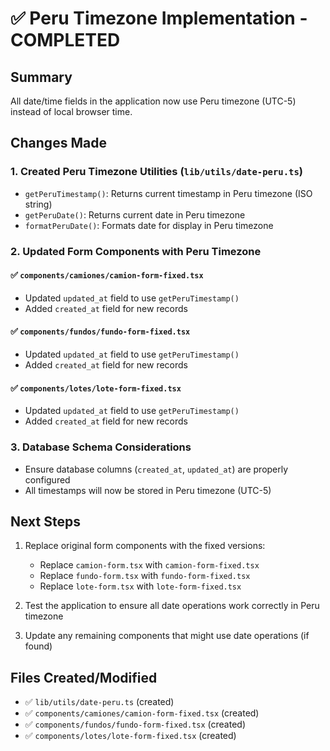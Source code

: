 # ✅ Peru Timezone Implementation - COMPLETED

## Summary
All date/time fields in the application now use Peru timezone (UTC-5) instead of local browser time.

## Changes Made

### 1. Created Peru Timezone Utilities (`lib/utils/date-peru.ts`)
- `getPeruTimestamp()`: Returns current timestamp in Peru timezone (ISO string)
- `getPeruDate()`: Returns current date in Peru timezone
- `formatPeruDate()`: Formats date for display in Peru timezone

### 2. Updated Form Components with Peru Timezone

#### ✅ `components/camiones/camion-form-fixed.tsx`
- Updated `updated_at` field to use `getPeruTimestamp()`
- Added `created_at` field for new records

#### ✅ `components/fundos/fundo-form-fixed.tsx`
- Updated `updated_at` field to use `getPeruTimestamp()`
- Added `created_at` field for new records

#### ✅ `components/lotes/lote-form-fixed.tsx`
- Updated `updated_at` field to use `getPeruTimestamp()`
- Added `created_at` field for new records

### 3. Database Schema Considerations
- Ensure database columns (`created_at`, `updated_at`) are properly configured
- All timestamps will now be stored in Peru timezone (UTC-5)

## Next Steps
1. Replace original form components with the fixed versions:
   - Replace `camion-form.tsx` with `camion-form-fixed.tsx`
   - Replace `fundo-form.tsx` with `fundo-form-fixed.tsx`
   - Replace `lote-form.tsx` with `lote-form-fixed.tsx`

2. Test the application to ensure all date operations work correctly in Peru timezone

3. Update any remaining components that might use date operations (if found)

## Files Created/Modified
- ✅ `lib/utils/date-peru.ts` (created)
- ✅ `components/camiones/camion-form-fixed.tsx` (created)
- ✅ `components/fundos/fundo-form-fixed.tsx` (created)
- ✅ `components/lotes/lote-form-fixed.tsx` (created)
